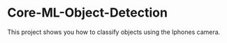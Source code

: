# Core-ML-Object-Detection
This project shows you how to classify objects using the Iphones camera.
